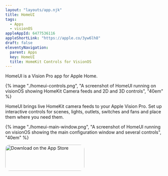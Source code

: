 ```yaml
---
layout: "layouts/app.njk"
title: HomeUI
tags: 
  - Apps
  - visionOS
appleAppId: 6477536116
appleShortLink: "https://apple.co/3yw6lh8"
draft: false
eleventyNavigation:
  parent: Apps
  key: HomeUI
  title: HomeKit Controls for VisionOS
---
```


HomeUI is a Vision Pro app for Apple Home.

<div class="img-container">
  {% image "./homeui-controls.png", "A screenshot of HomeUI running on visionOS showing HomeKit Camera feeds and 2D and 3D controls", "40em" %}
</div>

HomeUI brings live HomeKit camera feeds to your Apple Vision Pro. Set up interactive controls for scenes, lights, outlets, switches and fans and place them where you need them.


<div class="img-container">
  {% image "./homeui-main-window.png", "A screenshot of HomeUI running on visionOS showing the main configuration window and several controls", "40em" %}
</div>

<a href="https://apps.apple.com/gb/app/octoscope-electricity-gas/id6447790899" style="display: inline-block; overflow: hidden; border-radius: 13px; width: 250px; height: 83px;"><img src="https://tools.applemediaservices.com/api/badges/download-on-the-app-store/white/en-us?size=250x83&amp;releaseDate=1690416000" alt="Download on the App Store" style="border-radius: 13px; width: 250px; height: 83px;"></a>
